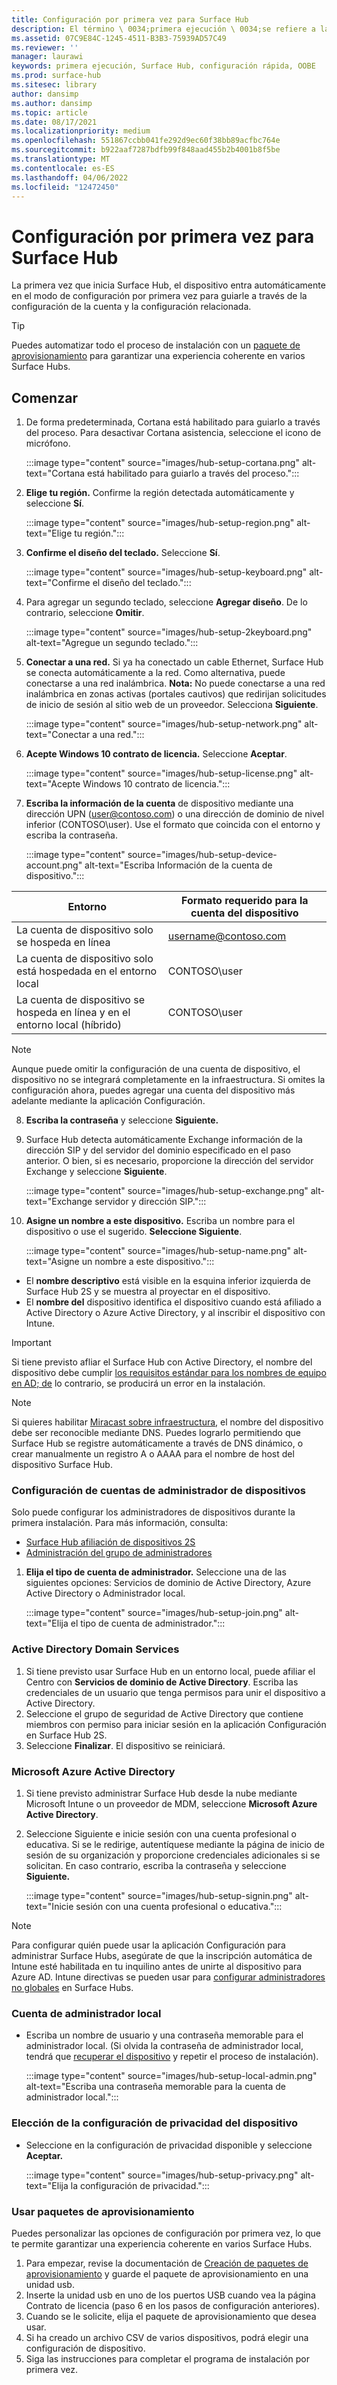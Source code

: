 ```yaml
---
title: Configuración por primera vez para Surface Hub
description: El término \ 0034;primera ejecución \ 0034;se refiere a la serie de pasos que recorrerás la primera vez que enciendas Surface Hub y significa lo mismo que \ 0034;configuración rápida\ 0034; (OOBE). En esta sección te guiará por el proceso.
ms.assetid: 07C9E84C-1245-4511-B3B3-75939AD57C49
ms.reviewer: ''
manager: laurawi
keywords: primera ejecución, Surface Hub, configuración rápida, OOBE
ms.prod: surface-hub
ms.sitesec: library
author: dansimp
ms.author: dansimp
ms.topic: article
ms.date: 08/17/2021
ms.localizationpriority: medium
ms.openlocfilehash: 551867ccbb041fe292d9ec60f38bb89acfbc764e
ms.sourcegitcommit: b922aaf7287bdfb99f848aad455b2b4001b8f5be
ms.translationtype: MT
ms.contentlocale: es-ES
ms.lasthandoff: 04/06/2022
ms.locfileid: "12472450"
---
```

# <a name="first-time-setup-for-surface-hub"></a>Configuración por primera vez para Surface Hub

La primera vez que inicia Surface Hub, el dispositivo entra automáticamente en el modo de configuración por primera vez para guiarle a través de la configuración de la cuenta y la configuración relacionada.

> [!TIP]
> Puedes automatizar todo el proceso de instalación con un [paquete de aprovisionamiento](#use-provisioning-packages) para garantizar una experiencia coherente en varios Surface Hubs.

## <a name="get-started"></a>Comenzar

1. De forma predeterminada, Cortana está habilitado para guiarlo a través del proceso. Para desactivar Cortana asistencia, seleccione el icono de micrófono.

    :::image type="content" source="images/hub-setup-cortana.png" alt-text="Cortana está habilitado para guiarlo a través del proceso.":::

2. **Elige tu región.** Confirme la región detectada automáticamente y seleccione **Sí**.

    :::image type="content" source="images/hub-setup-region.png" alt-text="Elige tu región.":::

3. **Confirme el diseño del teclado.** Seleccione **Sí**.

    :::image type="content" source="images/hub-setup-keyboard.png" alt-text="Confirme el diseño del teclado.":::

4. Para agregar un segundo teclado, seleccione **Agregar diseño**. De lo contrario, seleccione **Omitir**.

    :::image type="content" source="images/hub-setup-2keyboard.png" alt-text="Agregue un segundo teclado.":::

5. **Conectar a una red.** Si ya ha conectado un cable Ethernet, Surface Hub se conecta automáticamente a la red. Como alternativa, puede conectarse a una red inalámbrica. **Nota:** No puede conectarse a una red inalámbrica en zonas activas (portales cautivos) que redirijan solicitudes de inicio de sesión al sitio web de un proveedor. Selecciona **Siguiente**.

    :::image type="content" source="images/hub-setup-network.png" alt-text="Conectar a una red.":::

6. **Acepte Windows 10 contrato de licencia.** Seleccione **Aceptar**.

    :::image type="content" source="images/hub-setup-license.png" alt-text="Acepte Windows 10 contrato de licencia.":::

7. **Escriba la información de la cuenta** de dispositivo mediante una dirección UPN (user@contoso.com) o una dirección de dominio de nivel inferior (CONTOSO\user). Use el formato que coincida con el entorno y escriba la contraseña.

    :::image type="content" source="images/hub-setup-device-account.png" alt-text="Escriba Información de la cuenta de dispositivo.":::

| Entorno                                              | Formato requerido para la cuenta del dispositivo |
| -------------------------------------------------------- | ---------------------------------- |
| La cuenta de dispositivo solo se hospeda en línea                     | username@contoso.com               |
| La cuenta de dispositivo solo está hospedada en el entorno local                | CONTOSO\user                       |
| La cuenta de dispositivo se hospeda en línea y en el entorno local (híbrido) | CONTOSO\user                       |

>[!NOTE]
>Aunque puede omitir la configuración de una cuenta de dispositivo, el dispositivo no se integrará completamente en la infraestructura. Si omites la configuración ahora, puedes agregar una cuenta del dispositivo más adelante mediante la aplicación Configuración.

8. **Escriba la contraseña** y seleccione **Siguiente.**

9. Surface Hub detecta automáticamente Exchange información de la dirección SIP y del servidor del dominio especificado en el paso anterior. O bien, si es necesario, proporcione la dirección del servidor Exchange y seleccione **Siguiente**.

    :::image type="content" source="images/hub-setup-exchange.png" alt-text="Exchange servidor y dirección SIP.":::

10. **Asigne un nombre a este dispositivo.** Escriba un nombre para el dispositivo o use el sugerido. **Seleccione Siguiente**.

    :::image type="content" source="images/hub-setup-name.png" alt-text="Asigne un nombre a este dispositivo.":::

- El **nombre descriptivo** está visible en la esquina inferior izquierda de Surface Hub 2S y se muestra al proyectar en el dispositivo.
- El **nombre del** dispositivo identifica el dispositivo cuando está afiliado a Active Directory o Azure Active Directory, y al inscribir el dispositivo con Intune.

>[!IMPORTANT]
>Si tiene previsto afliar el Surface Hub con Active Directory, el nombre del dispositivo debe cumplir [los requisitos estándar para los nombres de equipo en AD; de](/troubleshoot/windows-server/identity/naming-conventions-for-computer-domain-site-ou#computer-names) lo contrario, se producirá un error en la instalación.

>[!NOTE]
>Si quieres habilitar [Miracast sobre infraestructura](miracast-over-infrastructure.md), el nombre del dispositivo debe ser reconocible mediante DNS. Puedes lograrlo permitiendo que Surface Hub se registre automáticamente a través de DNS dinámico, o crear manualmente un registro A o AAAA para el nombre de host del dispositivo Surface Hub.

### <a name="configure-device-admin-accounts"></a>Configuración de cuentas de administrador de dispositivos

Solo puede configurar los administradores de dispositivos durante la primera instalación. Para más información, consulta:

- [Surface Hub afiliación de dispositivos 2S](/surface-hub/prepare-your-environment-for-surface-hub#device-affiliation)
- [Administración del grupo de administradores](admin-group-management-for-surface-hub.md)

1. **Elija el tipo de cuenta de administrador.** Seleccione una de las siguientes opciones: Servicios de dominio de Active Directory, Azure Active Directory o Administrador local.

    :::image type="content" source="images/hub-setup-join.png" alt-text="Elija el tipo de cuenta de administrador.":::

### <a name="active-directory-domain-services"></a>Active Directory Domain Services

1. Si tiene previsto usar Surface Hub en un entorno local, puede afiliar el Centro con **Servicios de dominio de Active Directory**.  Escriba las credenciales de un usuario que tenga permisos para unir el dispositivo a Active Directory.
2. Seleccione el grupo de seguridad de Active Directory que contiene miembros con permiso para iniciar sesión en la aplicación Configuración en Surface Hub 2S.
3. Seleccione **Finalizar**. El dispositivo se reiniciará.

### <a name="microsoft-azure-active-directory"></a>Microsoft Azure Active Directory

1. Si tiene previsto administrar Surface Hub desde la nube mediante Microsoft Intune o un proveedor de MDM, seleccione **Microsoft Azure Active Directory**.
2. Seleccione Siguiente e inicie sesión con una cuenta profesional o educativa. Si se le redirige, autentíquese mediante la página de inicio de sesión de su organización y proporcione credenciales adicionales si se solicitan. En caso contrario, escriba la contraseña y seleccione **Siguiente.**

    :::image type="content" source="images/hub-setup-signin.png" alt-text="Inicie sesión con una cuenta profesional o educativa.":::

>[!NOTE]
>Para configurar quién puede usar la aplicación Configuración para administrar Surface Hubs, asegúrate de que la inscripción automática de Intune esté habilitada en tu inquilino antes de unirte al dispositivo para Azure AD. Intune directivas se pueden usar para [configurar administradores no globales](surface-hub-2s-nonglobal-admin.md) en Surface Hubs.

### <a name="local-administrator-account"></a>Cuenta de administrador local

- Escriba un nombre de usuario y una contraseña memorable para el administrador local. (Si olvida la contraseña de administrador local, tendrá que [recuperar el dispositivo](surface-hub-2s-recover-reset.md) y repetir el proceso de instalación).  

    :::image type="content" source="images/hub-setup-local-admin.png" alt-text="Escriba una contraseña memorable para la cuenta de administrador local.":::

### <a name="choose-privacy-settings-for-your-device"></a>Elección de la configuración de privacidad del dispositivo

- Seleccione en la configuración de privacidad disponible y seleccione **Aceptar.**

    :::image type="content" source="images/hub-setup-privacy.png" alt-text="Elija la configuración de privacidad.":::

### <a name="use-provisioning-packages"></a>Usar paquetes de aprovisionamiento

Puedes personalizar las opciones de configuración por primera vez, lo que te permite garantizar una experiencia coherente en varios Surface Hubs.

1. Para empezar, revise la documentación de [Creación de paquetes de aprovisionamiento](provisioning-packages-for-surface-hub.md) y guarde el paquete de aprovisionamiento en una unidad usb.
2. Inserte la unidad usb en uno de los puertos USB cuando vea la página Contrato de licencia (paso 6 en los pasos de configuración anteriores).
3. Cuando se le solicite, elija el paquete de aprovisionamiento que desea usar.
4. Si ha creado un archivo CSV de varios dispositivos, podrá elegir una configuración de dispositivo.
5. Siga las instrucciones para completar el programa de instalación por primera vez.

